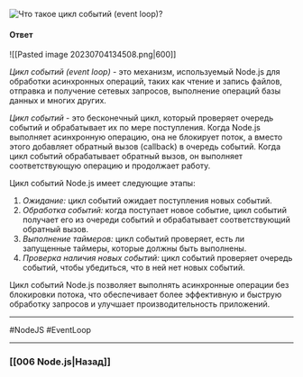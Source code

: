 ![Что такое цикл событий (event loop)?](https://youtu.be/b-jHHEBj7KM?t=307)

#### Ответ

![[Pasted image 20230704134508.png|600]]

*Цикл событий (event loop)* - это механизм, используемый Node.js для обработки асинхронных операций, таких как чтение и запись файлов, отправка и получение сетевых запросов, выполнение операций базы данных и многих других.

*Цикл событий* - это бесконечный цикл, который проверяет очередь событий и обрабатывает их по мере поступления. Когда Node.js выполняет асинхронную операцию, она не блокирует поток, а вместо этого добавляет обратный вызов (callback) в очередь событий. Когда цикл событий обрабатывает обратный вызов, он выполняет соответствующую операцию и продолжает работу.

Цикл событий Node.js имеет следующие этапы:
1. *Ожидание:* цикл событий ожидает поступления новых событий.
2. *Обработка событий:* когда поступает новое событие, цикл событий получает его из очереди событий и обрабатывает соответствующий обратный вызов.
3. *Выполнение таймеров:* цикл событий проверяет, есть ли запущенные таймеры, которые должны быть выполнены.
4. *Проверка наличия новых событий:* цикл событий проверяет очередь событий, чтобы убедиться, что в ней нет новых событий.

Цикл событий Node.js позволяет выполнять асинхронные операции без блокировки потока, что обеспечивает более эффективную и быструю обработку запросов и улучшает производительность приложений.

___
#NodeJS #EventLoop 

___

### [[006 Node.js|Назад]]